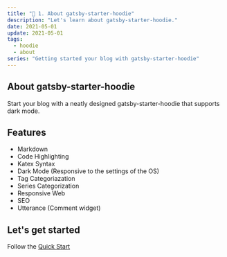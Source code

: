 ```yaml
---
title: "🎇 1. About gatsby-starter-hoodie"
description: "Let's learn about gatsby-starter-hoodie."
date: 2021-05-01
update: 2021-05-01
tags:
  - hoodie
  - about
series: "Getting started your blog with gatsby-starter-hoodie"
---
```


## About gatsby-starter-hoodie

Start your blog with a neatly designed gatsby-starter-hoodie that supports dark mode.

## Features

- Markdown
- Code Highlighting
- Katex Syntax
- Dark Mode (Responsive to the settings of the OS)
- Tag Categoriazation
- Series Categorization
- Responsive Web
- SEO
- Utterance (Comment widget)

## Let's get started

Follow the [Quick Start](/quick-start)
